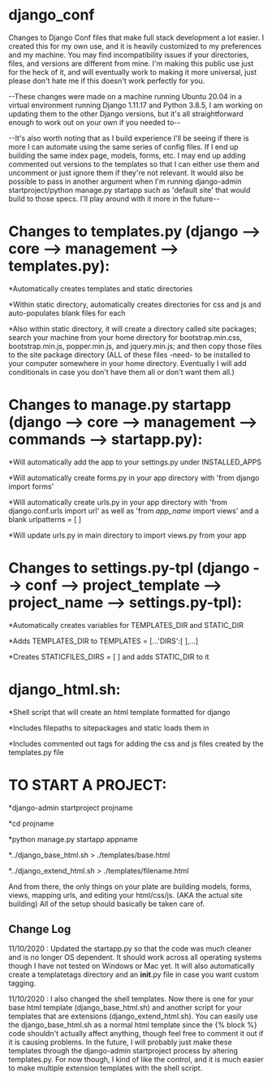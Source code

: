 # django_conf
Changes to Django Conf files that make full stack development a lot easier. I created this for my own use, and it is heavily customized to my preferences and my machine. You may find incompatibility issues if your directories, files, and versions are different from mine. I'm making this public use just for the heck of it, and will eventually work to making it more universal, just please don't hate me if this doesn't work perfectly for you.

--These changes were made on a machine running Ubuntu 20.04 in a virtual environment running Django 1.11.17 and Python 3.8.5, I am working on updating them to the other Django versions, but it's all straightforward enough to work out on your own if you needed to--

--It's also worth noting that as I build experience I'll be seeing if there is more I can automate using the same series of config files. If I end up building the same index page, models, forms, etc. I may end up adding commented out versions to the templates so that I can either use them and uncomment or just ignore them if they're not relevant. It would also be possible to pass in another argument when I'm running django-admin startproject/python manage.py startapp such as 'default site' that would build to those specs. I'll play around with it more in the future--

# Changes to templates.py (django --> core --> management --> templates.py):

*Automatically creates templates and static directories

*Within static directory, automatically creates directories for css and js and auto-populates blank files for each

*Also within static directory, it will create a directory called site packages; search your machine from your home directory for bootstrap.min.css, bootstrap.min.js, popper.min.js, and jquery.min.js; and then copy those files to the site package directory (ALL of these files -need- to be installed to your computer somewhere in your home directory. Eventually I will add conditionals in case you don't have them all or don't want them all.)

# Changes to manage.py startapp (django --> core --> management --> commands --> startapp.py):

*Will automatically add the app to your settings.py under INSTALLED_APPS

*Will automatically create forms.py in your app directory with 'from django import forms'

*Will automatically create urls.py in your app directory with 'from django.conf.urls import url' as well as 'from *app_name* import views' and a blank urlpatterns = [ ]

*Will update urls.py in main directory to import views.py from your app

# Changes to settings.py-tpl (django --> conf --> project_template --> project_name --> settings.py-tpl):

*Automatically creates variables for TEMPLATES_DIR and STATIC_DIR

*Adds TEMPLATES_DIR to TEMPLATES = [...'DIRS':[ ],...]

*Creates STATICFILES_DIRS = [ ] and adds STATIC_DIR to it

# django_html.sh:

*Shell script that will create an html template formatted for django

*Includes filepaths to sitepackages and static loads them in

*Includes commented out tags for adding the css and js files created by the templates.py file

# TO START A PROJECT:

*django-admin startproject projname

*cd projname

*python manage.py startapp appname

*../django_base_html.sh > ./templates/base.html

*../django_extend_html.sh > ./templates/filename.html

And from there, the only things on your plate are building models, forms, views, mapping urls, and editing your html/css/js. (AKA the actual site building)
All of the setup should basically be taken care of.

## Change Log

11/10/2020 : Updated the startapp.py so that the code was much cleaner and is no longer OS dependent. It should work across all operating systems though I have not tested on Windows or Mac yet. It will also automatically create a templatetags directory and an __init__.py file in case you want custom tagging.

11/10/2020 : I also changed the shell templates. Now there is one for your base html template (django_base_html.sh) and another script for your templates that are extensions (django_extend_html.sh). You can easily use the django_base_html.sh as a normal html template since the {% block %} code shouldn't actually affect anything, though feel free to comment it out if it is causing problems. In the future, I will probably just make these templates through the django-admin startproject process by altering templates.py. For now though, I kind of like the control, and it is much easier to make multiple extension templates with the shell script.
